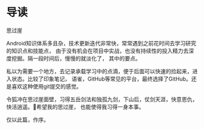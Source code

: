 # 导读

思过崖

Android知识体系多且杂，技术更新迭代非常快，常常遇到之前花时间去学习研究的知识点和技能点， 由于没有机会在项目中实战，也没有持续性的投入精力去深度挖掘。隔一段时间后，慢慢的就淡化了， 其中的要点。

私以为需要一个地方，去记录承载学习中的点滴，便于后面可以快速的捡起来，进入状态。比较了印象笔记， 语雀，GitHub等常见的平台，最终选择了GitHub。还是喜欢这种使用git提交的感觉。

令狐冲在思过崖面壁，习得五岳剑法和独孤九剑，下山后，仗剑天涯，快意恩仇，快活逍遥。希望我的思过崖， 也能使得我习得一身本事。

仅以此篇，作序。

